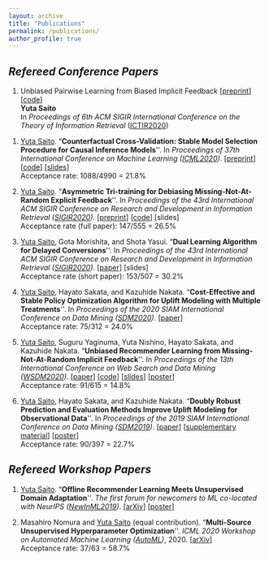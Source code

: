 ```yaml
---
layout: archive
title: "Publications"
permalink: /publications/
author_profile: true
---
```


## _Refereed Conference Papers_

1. Unbiased Pairwise Learning from Biased Implicit Feedback [[preprint](https://usaito.github.io/files/ICTIR2020_UBPR.pdf)] [[code](https://github.com/usaito/unbiased-pairwise-rec)]<br>
**Yuta Saito** <br>
In *Proceedings of 6th ACM SIGIR International Conference on the Theory of Information Retrieval* ([ICTIR2020](https://ictir2020.org/#about))
<!-- (Acceptance rate (full paper): 17/42 = 40.5%) -->

1. <u>Yuta Saito</u>. “**Counterfactual Cross-Validation: Stable Model Selection Procedure for Causal Inference Models**''. In _Proceedings of 37th International Conference on Machine Learning ([ICML2020](https://icml.cc/))_. [[preprint](https://usaito.github.io/files/ICML2020_CFCV.pdf)] [[code](https://github.com/usaito/counterfactual-cv)] [[slides](https://usaito.github.io/files/cfcv-slide.pdf)] <br>
Acceptance rate: 1088/4990 = 21.8%

1. <u>Yuta Saito</u>. “**Asymmetric Tri-training for Debiasing Missing-Not-At-Random Explicit Feedback**''. In _Proceedings of the 43rd International ACM SIGIR Conference on Research and Development in Information Retrieval ([SIGIR2020](https://sigir.org/sigir2020/))_. [[preprint](https://usaito.github.io/files/SIGIR2020_ATMF.pdf)] [[code](https://github.com/usaito/asymmetric-tri-rec-real)] [slides] <br>
Acceptance rate (full paper): 147/555 = 26.5%

1. <u>Yuta Saito</u>, Gota Morishita, and Shota Yasui. “**Dual Learning Algorithm for Delayed Conversions**''. In _Proceedings of the 43rd International ACM SIGIR Conference on Research and Development in Information Retrieval ([SIGIR2020](https://sigir.org/sigir2020/))_. [[paper](https://arxiv.org/abs/1910.01847)] [slides] <br>
Acceptance rate (short paper): 153/507 = 30.2%

1. <u>Yuta Saito</u>, Hayato Sakata, and Kazuhide Nakata. “**Cost-Effective and Stable Policy Optimization Algorithm for Uplift Modeling with Multiple Treatments**''. In _Proceedings of the 2020 SIAM International Conference on Data Mining ([SDM2020](https://www.siam.org/conferences/cm/conference/sdm20))_. [[paper](https://epubs.siam.org/doi/abs/10.1137/1.9781611976236.46)] <br>
Acceptance rate: 75/312 = 24.0%

1. <u>Yuta Saito</u>, Suguru Yaginuma, Yuta Nishino, Hayato Sakata, and Kazuhide Nakata. “**Unbiased Recommender Learning from Missing-Not-At-Random Implicit Feedback**''. In _Proceedings of the 13th International Conference on Web Search and Data Mining ([WSDM2020](http://www.wsdm-conference.org/2020/registration.php))_. [[paper](https://dl.acm.org/doi/abs/10.1145/3336191.3371783)] [[code](https://github.com/usaito/unbiased-implicit-rec-real)] [[slides](https://usaito.github.io/files/relmf-slide.pdf)] [[poster](https://usaito.github.io/files/relmf-poster.pdf)] <br>
Acceptance rate: 91/615 = 14.8%

1. <u>Yuta Saito</u>, Hayato Sakata, and Kazuhide Nakata. “**Doubly Robust Prediction and Evaluation Methods Improve Uplift Modeling for Observational Data**''.  In _Proceedings of the 2019 SIAM International Conference on Data Mining ([SDM2019](https://www.siam.org/conferences/cm/conference/sdm19))_. [[paper](https://epubs.siam.org/doi/abs/10.1137/1.9781611975673.53)] [[supplementary material](https://usaito.github.io/files/SDM19_appendix.pdf)] [[poster](https://usaito.github.io/files/SDM19_poster.pdf)] <br>
Acceptance rate: 90/397 = 22.7%

## _Refereed Workshop Papers_

1.  <u>Yuta Saito</u>. “**Offline Recommender Learning Meets Unsupervised Domain Adaptation**''. _The first forum for newcomers to ML co-located with NeurIPS ([NewInML2019](https://nehzux.github.io/NewInML2019/))_. [[arXiv](https://arxiv.org/abs/1910.07295)] [[poster](https://usaito.github.io/files/damf_ws_poster.pdf)]

2. Masahiro Nomura and <u>Yuta Saito</u> (equal contribution). “**Multi-Source Unsupervised Hyperparameter Optimization**''. _ICML 2020 Workshop on Automated Machine Learning ([AutoML](https://sites.google.com/view/automl2020/home?authuser=0))_, 2020. [[arXiv](https://arxiv.org/abs/2006.10600)] <br>
Acceptance rate: 37/63 = 58.7%

<!-- 1. Daisuke Moriwaki, Yuta Hayakawa, Isshu Munemasa, <u>Yuta Saito</u>, and Akira Matsui. ``**Unbiased Lift-based Bidding System**'', [[paper]]()

2. <u>Yuta Saito</u>, Shunsuke Aihara, Megumi Matsutani, and Yusuke Narita. “**A Large-scale Open Dataset for Bandit Algorithms**'', [[paper]]() [[code]()] -->
